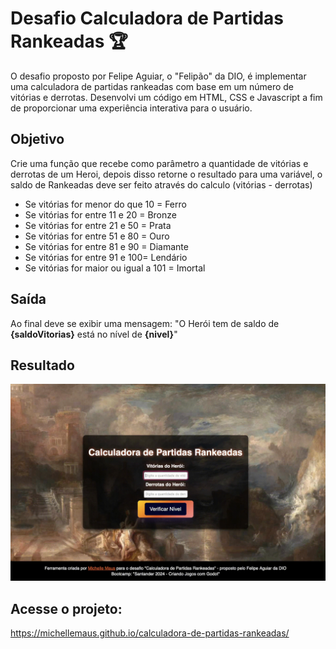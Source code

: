 # Desafio Calculadora de Partidas Rankeadas 🏆

O desafio proposto por Felipe Aguiar, o "Felipão" da DIO, é implementar uma calculadora de partidas rankeadas com base em um número de vitórias e derrotas. Desenvolvi um código em HTML, CSS e Javascript a fim de proporcionar uma experiência interativa para o usuário.

## Objetivo

Crie uma função que recebe como parâmetro a quantidade de vitórias e derrotas de um Heroi,
depois disso retorne o resultado para uma variável, o saldo de Rankeadas deve ser feito através do calculo (vitórias - derrotas)

- Se vitórias for menor do que 10 = Ferro
- Se vitórias for entre 11 e 20 = Bronze
- Se vitórias for entre 21 e 50 = Prata
- Se vitórias for entre 51 e 80 = Ouro
- Se vitórias for entre 81 e 90 = Diamante
- Se vitórias for entre 91 e 100= Lendário
- Se vitórias for maior ou igual a 101 = Imortal

## Saída

Ao final deve se exibir uma mensagem:
"O Herói tem de saldo de **{saldoVitorias}** está no nível de **{nivel}**"

## Resultado

![Captura de tela da ferramenta](https://github.com/MichelleMaus/calculadora-de-partidas-rankeadas/blob/main/gif/2024-05-14%2018-53-29.gif?raw=true)

## Acesse o projeto:
https://michellemaus.github.io/calculadora-de-partidas-rankeadas/
